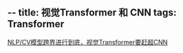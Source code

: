 --
title: 视觉Transformer 和 CNN
tags: Transformer 
--


[NLP/CV模型跨界进行到底，视觉Transformer要赶超CNN](https://www.gushiciku.cn/pl/p7Q6)
